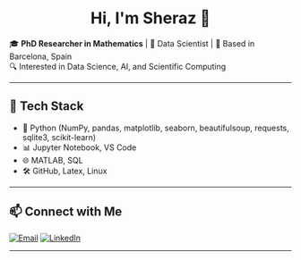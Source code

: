 <h1 align="center">Hi, I'm Sheraz 👋</h1>

🎓 **PhD Researcher in Mathematics** | 💼 Data Scientist | 📍 Based in Barcelona, Spain  
🔍 Interested in Data Science, AI, and Scientific Computing  

---

## 🔧 Tech Stack

- 🐍 Python (NumPy, pandas, matplotlib, seaborn, beautifulsoup, requests, sqlite3, scikit-learn)
- 📊 Jupyter Notebook, VS Code
- 🌐 MATLAB, SQL
- 🛠 GitHub, Latex, Linux

---

## 📫 Connect with Me

<p align="left">
  <a href="mailto:sherazahmedkhan@yahoo.com"><img alt="Email" src="https://img.shields.io/badge/Email-D14836?style=flat&logo=gmail&logoColor=white" /></a>
  <a href="https://www.linkedin.com/in/sheraz-ahmed-khan" target="_blank"><img alt="LinkedIn" src="https://img.shields.io/badge/LinkedIn-blue?style=flat&logo=linkedin&logoColor=white"/></a>
</p>

---
